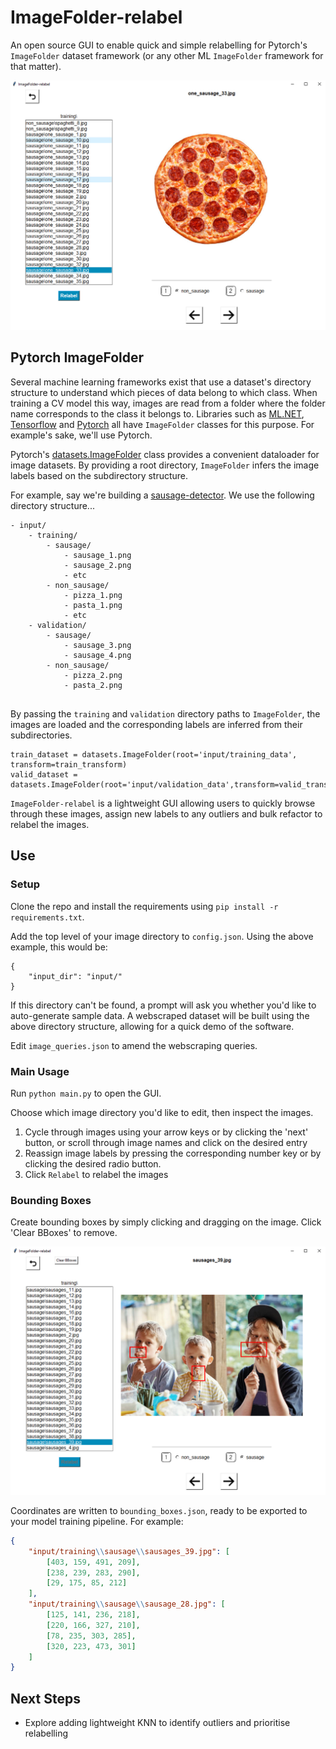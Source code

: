 # ImageFolder-relabel

An open source GUI to enable quick and simple relabelling for Pytorch's `ImageFolder` dataset framework (or any other
ML `ImageFolder` framework for that matter). 

![Demo](docs/imagefolder-relabel_demo.png)

## Pytorch ImageFolder

Several machine learning frameworks exist that use a dataset's directory structure to understand which pieces of data 
belong to which class. When training a CV model this way, images are read from a folder where the folder 
name corresponds to the class it belongs to. Libraries such as 
[ML.NET](https://learn.microsoft.com/en-us/dotnet/api/microsoft.ml.data.imageloadingtransformer.imagefolder?view=ml-dotnet), 
[Tensorflow](https://www.tensorflow.org/datasets/api_docs/python/tfds/folder_dataset/ImageFolder) and 
[Pytorch](https://pytorch.org/vision/main/generated/torchvision.datasets.ImageFolder.html) 
all have `ImageFolder` classes for this purpose. For example's sake, we'll use Pytorch. 

Pytorch's [datasets.ImageFolder](https://pytorch.org/vision/main/generated/torchvision.datasets.ImageFolder.html) class 
provides a convenient dataloader for image datasets. 
By providing a root directory, `ImageFolder` infers the image labels based on the subdirectory structure. 

For example, say we're building a [sausage-detector](https://github.com/JordanJWSmith/sausage-classifier). 
We use the following directory structure...

```
- input/
    - training/
        - sausage/
            - sausage_1.png
            - sausage_2.png
            - etc
        - non_sausage/
            - pizza_1.png
            - pasta_1.png
            - etc
    - validation/
        - sausage/
            - sausage_3.png
            - sausage_4.png
        - non_sausage/
            - pizza_2.png
            - pasta_2.png
            
```

By passing the `training` and `validation` directory paths to `ImageFolder`, the images are loaded and
the corresponding labels are inferred from their subdirectories.

```
train_dataset = datasets.ImageFolder(root='input/training_data', transform=train_transform)
valid_dataset = datasets.ImageFolder(root='input/validation_data',transform=valid_transform)
```

`ImageFolder-relabel` is a lightweight GUI allowing users to quickly browse through these images, 
assign new labels to any outliers and bulk refactor to relabel the images. 

## Use

### Setup
Clone the repo and install the requirements using `pip install -r requirements.txt`.

Add the top level of your image directory to `config.json`. Using the above example, this would be:
```
{
    "input_dir": "input/"
}
```

If this directory can't be found, a prompt will ask you whether you'd like to auto-generate sample data. 
A webscraped dataset will be built using the above directory structure, allowing for a quick demo of the software. 

Edit `image_queries.json` to amend the webscraping queries.

### Main Usage

Run `python main.py` to open the GUI. 

Choose which image directory you'd like to edit, then inspect the images. 
1. Cycle through images using your arrow keys or by clicking the 'next' button, or scroll through image names and 
click on the desired entry
2. Reassign image labels by pressing the corresponding number key or by clicking the desired radio button. 
3. Click `Relabel` to relabel the images

### Bounding Boxes
Create bounding boxes by simply clicking and dragging on the image. Click 'Clear BBoxes' to remove.

![Bounding Boxes](docs/bounding_box_demo.png)

Coordinates are written to `bounding_boxes.json`, ready to be exported to your model training pipeline. For example:

```JSON
{
    "input/training\\sausage\\sausages_39.jpg": [
        [403, 159, 491, 209],
        [238, 239, 283, 290],
        [29, 175, 85, 212]
    ],
    "input/training\\sausage\\sausage_28.jpg": [
        [125, 141, 236, 218],
        [220, 166, 327, 210],
        [78, 235, 303, 285],
        [320, 223, 473, 301]
    ]
}
```




## Next Steps
- Explore adding lightweight KNN to identify outliers and prioritise relabelling